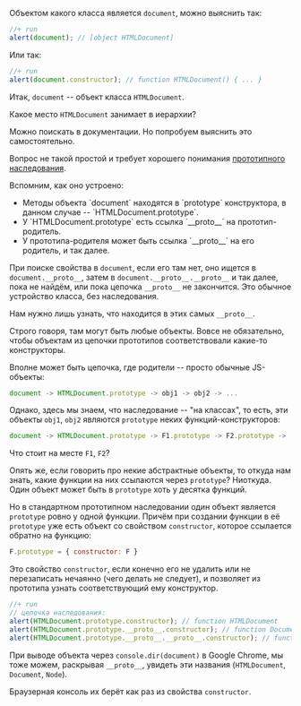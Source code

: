 
Объектом какого класса является `document`, можно выяснить так:
```js
//+ run
alert(document); // [object HTMLDocument]
```

Или так:
```js
//+ run
alert(document.constructor); // function HTMLDocument() { ... }
```

Итак, `document` -- объект класса `HTMLDocument`.

Какое место `HTMLDocument` занимает в иерархии? 

Можно поискать в документации. Но попробуем выяснить это самостоятельно.

Вопрос не такой простой и требует хорошего понимания [прототипного наследования](/class-inheritance).

Вспомним, как оно устроено:
<ul>
<li>Методы объекта `document` находятся в `prototype` конструктора, в данном случае -- `HTMLDocument.prototype`.</li>
<li>У `HTMLDocument.prototype` есть ссылка `__proto__` на прототип-родитель.</li>
<li>У прототипа-родителя может быть ссылка `__proto__` на его родитель, и так далее.</li>
</ul>

При поиске свойства в `document`, если его там нет, оно ищется в `document.__proto__`, затем в `document.__proto__.__proto__` и так далее, пока не найдём, или пока цепочка `__proto__` не закончится. Это обычное устройство класса, без наследования.

Нам нужно лишь узнать, что находится в этих самых `__proto__`.

Строго говоря, там могут быть любые объекты. Вовсе не обязательно, чтобы объектам из цепочки прототипов соответствовали какие-то конструкторы.

Вполне может быть цепочка, где родители -- просто обычные JS-объекты:
```js
document -> HTMLDocument.prototype -> obj1 -> obj2 -> ...
```

Однако, здесь мы знаем, что наследование -- "на классах", то есть, эти объекты `obj1`, `obj2` являются `prototype` неких функций-конструкторов:

```js
document -> HTMLDocument.prototype -> F1.prototype -> F2.prototype -> ...
```

Что стоит на месте `F1`, `F2`?

Опять же, если говорить про некие абстрактные объекты, то откуда нам знать, какие функции на них ссылаются через `prototype`? Ниоткуда. Один объект может быть в `prototype` хоть у десятка функций.

Но в стандартном прототипном наследовании один объект является `prototype` ровно у одной функции. Причём при создании функции в её `prototype` уже есть объект со свойством `constructor`, которое ссылается обратно на функцию:
```js
F.prototype = { constructor: F }
```

Это свойство `constructor`, если конечно его не удалить или не перезаписать нечаянно (чего делать не следует), и позволяет из прототипа узнать соответствующий ему конструктор.

```js
//+ run
// цепочка наследования:
alert(HTMLDocument.prototype.constructor); // function HTMLDocument
alert(HTMLDocument.prototype.__proto__.constructor); // function Document
alert(HTMLDocument.prototype.__proto__.__proto__.constructor); // function Node
```

При выводе объекта через `console.dir(document)` в Google Chrome, мы тоже можем, раскрывая `__proto__`, увидеть эти названия (`HTMLDocument`, `Document`, `Node`).

Браузерная консоль их берёт как раз из свойства `constructor`.





